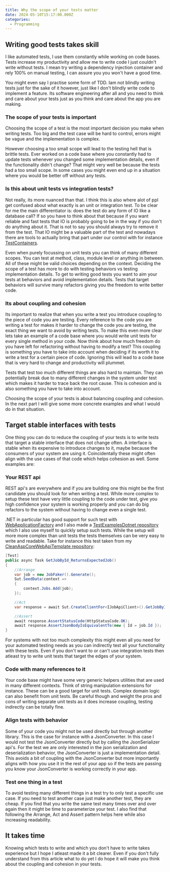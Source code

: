 ```yaml
---
title: Why the scope of your tests matter
date: 2024-05-10T15:17:00.000Z
categories:
  - Programming
---
```


## Writing good tests takes skill
I like automated tests, I use them constantly while working on code bases. Tests increase my productivity and allow me to write code I just couldn't write without tests. I mean try writing a dependency injection container and rely 100% on manual testing, I can assure you you won't have a good time.

You might even say I practise some form of TDD. Iam not blindly writing tests just for the sake of it however, just like I don't blindly write code to implement a feature. Its software engineering after all and you need to think and care about your tests just as you think and care about the app you are making.

### The scope of your tests is important
Choosing the scope of a test is the most important decision you make when writing tests. Too big and the test case will be hard to control, errors might be vague and the implementation is complex.

However choosing a too small scope will lead to the testing hell that is brittle tests. Ever worked on a code base where you constantly had to update tests whenever you changed some implementation details, even if the functionality didn't change? That might very well be because the tests had a too small scope. In some cases you might even end up in a situation where you would be better off without any tests.

### Is this about unit tests vs integration tests?
Not really, its more nuanced than that. I think this is also where alot of ppl get confused about what exactly is an unit or integration test. To be clear for me the main differentiator is: does the test do any form of IO like a database call? If so you have to think about that because if you want reliable and fast tests that IO is probably going to be in the way if you don't do anything about it. That is not to say you should always try to remove it from the test. That IO might be a valuable part of the test and nowadays there are tools to actually bring that part under our control with for instance [TestContainers](https://testcontainers.com/).

Even when purely focussing on unit tests you can think of many different scopes. You can test at method, class, module level or anything in between. All of these might be valid choices depending on the context. Deciding the scope of a test has more to do with testing behaviors vs testing implementation details. To get to writing good tests you want to aim your tests at behaviors and avoid implementation details. Tests that target behaviors will survive many refactors giving you the freedom to write better code.

### Its about coupling and cohesion
Its important to realize that when you write a test you introduce coupling to the piece of code you are testing. Every reference to the code you are writing a test for makes it harder to change the code you are testing, the exact thing we want to avoid by writing tests. To make this even more clear lets take an example of a code base where you would write unit tests for every single method in your code. Now think about how much freedom do you have left for refactoring without having to modify a test? This coupling is something you have to take into account when deciding if its worth it to write a test for a certain piece of code. Ignoring this will lead to a code base that is very hard to change and productivity will plummet.

Tests that test too much different things are also hard to maintain. They can potentially break due to many different changes in the system under test which makes it harder to trace back the root cause. This is cohesion and is also something you have to take into account.

Choosing the scope of your tests is about balancing coupling and cohesion. In the next part I will give some more concrete examples and what I would do in that situation.

## Target stable interfaces with tests
One thing you can do to reduce the coupling of your tests is to write tests that target a stable interface that does not change often. A interface is stable when its expensive to introduce changes to it, maybe because the consumers of your system are using it. Coincidentally these might often align with the use cases of that code which helps cohesion as well. Some examples are:

### Your REST api
REST api's are everywhere and if you are building one this might be the first candidate you should look for when writing a test. While more complex to setup these test have very little coupling to the code under test, give you high confidence your system is working properly and you can do big refactors to the system without having to change even a single test.

.NET in particular has good support for such test with [WebApplicationFactory](https://learn.microsoft.com/en-us/aspnet/core/test/integration-tests) and I also made a [TestExamplesDotnet repository](https://github.com/Barsonax/TestExamplesDotnet) which I also use myself to quickly setup such tests. While the setup will more more complex than unit tests the tests themselves can be very easy to write and readable. Take for instance this test taken from my [CleanAspCoreWebApiTemplate repository](https://github.com/Barsonax/CleanAspCoreWebApiTemplate):
```cs
[Test]
public async Task GetJobById_ReturnsExpectedJob()
{
    //Arrange
    var job = new JobFaker().Generate();
    Sut.SeedData(context =>
    {
        context.Jobs.Add(job);
    });

    //Act
    var response = await Sut.CreateClientFor<IJobApiClient>().GetJobById(job.Id);

    //Assert
    await response.AssertStatusCode(HttpStatusCode.OK);
    await response.AssertJsonBodyIsEquivalentTo(new { Id = job.Id });
}
```

For systems with not too much complexity this might even all you need for your automated testing needs as you can indirectly test all your functionality with these tests. Even if you don't want to or can't use integration tests then atleast try to write unit tests that target the edges of your system.

### Code with many references to it
Your code base might have some very generic helpers utilities that are used in many different contexts. Think of string manipulation extensions for instance. These can be a good target for unit tests. Complex domain logic can also benefit from unit tests. Be careful though and weight the pros and cons of writing separate unit tests as it does increase coupling, testing indirectly can be totally fine.

### Align tests with behavior
Some of your code you might not be used directly but through another library. This is the case for instance with a JsonConverter. In this case I would not test the JsonConverter directly but by calling the JsonSerializer api's. For the test we are only interested in the json serialization and deserialization behavior, the JsonConverter is just a implementation detail. This avoids a bit of coupling with the JsonConverter but more importantly aligns with how you use it in the rest of your app so if the tests are passing you know your JsonConverter is working correctly in your app.

### Test one thing in a test
To avoid testing many different things in a test try to only test a specific use case. If you need to test another case just make another test, they are cheap. If you find that you write the same test many times over and over again then it might be time to parameterize your test. I also find that following the Arrange, Act and Assert pattern helps here while also increasing readability.

## It takes time
Knowing which tests to write and which you don't have to write takes experience but I hope I atleast made it a bit clearer. Even if you don't fully understand from this article what to do yet I do hope it will make you think about the coupling and cohesion in your tests.
